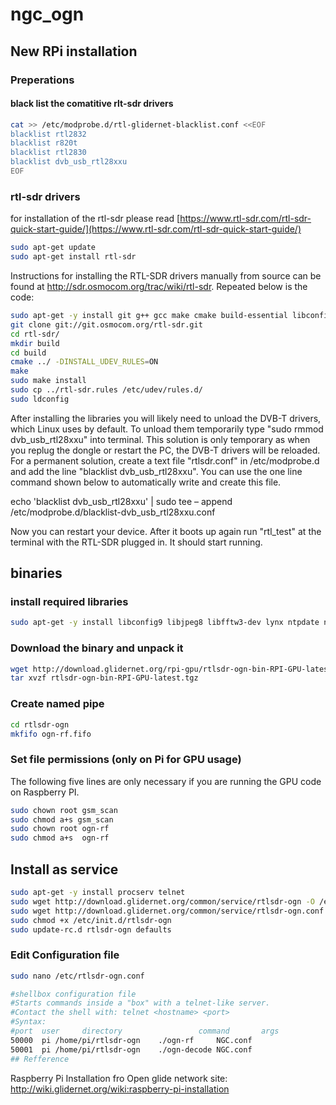 # ngc_ogn

## New RPi installation
### Preperations

#### black list the comatitive rlt-sdr drivers
```bash
cat >> /etc/modprobe.d/rtl-glidernet-blacklist.conf <<EOF
blacklist rtl2832
blacklist r820t
blacklist rtl2830
blacklist dvb_usb_rtl28xxu
EOF
```

### rtl-sdr drivers
for installation of the rtl-sdr please read
[https://www.rtl-sdr.com/rtl-sdr-quick-start-guide/](https://www.rtl-sdr.com/rtl-sdr-quick-start-guide/)

```bash
sudo apt-get update
sudo apt-get install rtl-sdr
```

Instructions for installing the RTL-SDR drivers manually from source can be found at http://sdr.osmocom.org/trac/wiki/rtl-sdr. Repeated below is the code:
```bash
sudo apt-get -y install git g++ gcc make cmake build-essential libconfig-dev libjpeg-dev libusb-1.0-0-dev
git clone git://git.osmocom.org/rtl-sdr.git
cd rtl-sdr/
mkdir build
cd build
cmake ../ -DINSTALL_UDEV_RULES=ON
make
sudo make install
sudo cp ../rtl-sdr.rules /etc/udev/rules.d/
sudo ldconfig
```
After installing the libraries you will likely need to unload the DVB-T drivers, which Linux uses by default. To unload them temporarily type "sudo rmmod dvb_usb_rtl28xxu" into terminal. This solution is only temporary as when you replug the dongle or restart the PC, the DVB-T drivers will be reloaded. For a permanent solution, create a text file "rtlsdr.conf" in /etc/modprobe.d and add the line "blacklist dvb_usb_rtl28xxu". You can use the one line command shown below to automatically write and create this file.

echo 'blacklist dvb_usb_rtl28xxu' | sudo tee – append /etc/modprobe.d/blacklist-dvb_usb_rtl28xxu.conf

Now you can restart your device. After it boots up again run "rtl_test" at the terminal with the RTL-SDR plugged in. It should start running.

## binaries

### install required libraries

```bash
sudo apt-get -y install libconfig9 libjpeg8 libfftw3-dev lynx ntpdate ntp
```

### Download the binary and unpack it
``` bash
wget http://download.glidernet.org/rpi-gpu/rtlsdr-ogn-bin-RPI-GPU-latest.tgz
tar xvzf rtlsdr-ogn-bin-RPI-GPU-latest.tgz
```
### Create named pipe

```bash
cd rtlsdr-ogn
mkfifo ogn-rf.fifo
```

### Set file permissions (only on Pi for GPU usage)

The following five lines are only necessary if you are running the GPU code on Raspberry PI.

```bash
sudo chown root gsm_scan
sudo chmod a+s gsm_scan
sudo chown root ogn-rf
sudo chmod a+s  ogn-rf
```

## Install as service

```bash
sudo apt-get -y install procserv telnet 
sudo wget http://download.glidernet.org/common/service/rtlsdr-ogn -O /etc/init.d/rtlsdr-ogn
sudo wget http://download.glidernet.org/common/service/rtlsdr-ogn.conf -O /etc/rtlsdr-ogn.conf
sudo chmod +x /etc/init.d/rtlsdr-ogn
sudo update-rc.d rtlsdr-ogn defaults
```

### Edit Configuration file

```bash
sudo nano /etc/rtlsdr-ogn.conf
```

```bash
#shellbox configuration file
#Starts commands inside a "box" with a telnet-like server.
#Contact the shell with: telnet <hostname> <port>
#Syntax:
#port  user     directory                 command       args
50000  pi /home/pi/rtlsdr-ogn    ./ogn-rf     NGC.conf
50001  pi /home/pi/rtlsdr-ogn    ./ogn-decode NGC.conf
## Refference
```

Raspberry Pi Installation fro Open glide network site: http://wiki.glidernet.org/wiki:raspberry-pi-installation
